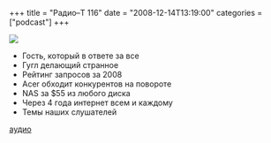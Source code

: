 +++
title = "Радио–Т 116"
date = "2008-12-14T13:19:00"
categories = ["podcast"]
+++

![](https://radio-t.com/images/radio-t/rt116.png)


- Гость, который в ответе за все
- Гугл делающий странное
- Рейтинг запросов за 2008
- Acer обходит конкурентов на повороте
- NAS за $55 из любого диска
- Через 4 года интернет всем и каждому
- Темы наших слушателей

[аудио](http://cdn.radio-t.com/rt_podcast116.mp3)
<audio src="http://cdn.radio-t.com/rt_podcast116.mp3" preload="none"></audio>

